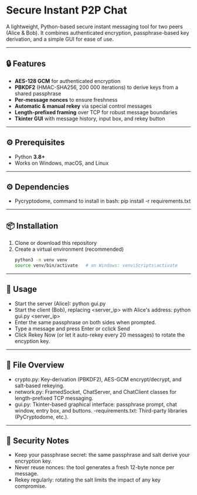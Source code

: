 # Secure Instant P2P Chat

A lightweight, Python-based secure instant messaging tool for two peers (Alice & Bob).
It combines authenticated encryption, passphrase-based key derivation, and a simple GUI for ease of use.

---

## 🔒 Features

- **AES-128 GCM** for authenticated encryption
- **PBKDF2** (HMAC-SHA256, 200 000 iterations) to derive keys from a shared passphrase
- **Per-message nonces** to ensure freshness
- **Automatic & manual rekey** via special control messages
- **Length-prefixed framing** over TCP for robust message boundaries
- **Tkinter GUI** with message history, input box, and rekey button

---

## ⚙️ Prerequisites

- Python **3.8+**
- Works on Windows, macOS, and Linux

---

## ⚙️ Dependencies

- Pycryptodome, command to install in bash: pip install -r requirements.txt


---

## 📦 Installation

1. Clone or download this repository
2. Create a virtual environment (recommended)
   ```bash
   python3 -m venv venv
   source venv/bin/activate   # on Windows: venv\Scripts\activate

---

## 🚀 Usage
- Start the server (Alice): python gui.py
- Start the client (Bob), replacing <server_ip> with Alice's address: python gui.py <server_ip>
- Enter the same passphrase on both sides when prompted.
- Type a message and press Enter or cclick Send
- Click Rekey Now (or let it auto-rekey every 20 messages) to rotate the encyption key.

---

## 📁 File Overview
- crypto.py: Key-derivation (PBKDF2), AES-GCM encrypt/decrypt, and salt-based rekeying.
- network.py: FramedSocket, ChatServer, and ChatClient classes for length-prefixed TCP messaging.
- gui.py: Tkinter-based graphical interface: passphrase prompt, chat window, entry box, and buttons.
-requirements.txt: Third-party libraries (PyCryptodome, etc.).

---

## 🔐 Security Notes
- Keep your passphrase secret: the same passphrase and salt derive your encryption key.
- Never reuse nonces: the tool generates a fresh 12-byte nonce per message.
- Rekey regularly: rotating the salt limits the impact of any key compromise.
